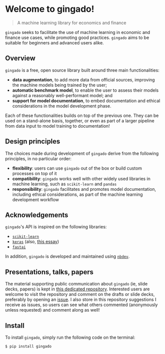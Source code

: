 # Welcome to gingado!
> A machine learning library for economics and finance


`gingado` seeks to facilitate the use of machine learning in economic and finance use cases, while promoting good practices. `gingado` aims to be suitable for beginners and advanced users alike.

## Overview

`gingado` is a free, open source library built around three main functionalities:
* **data augmentation**, to add more data from official sources, improving the machine models being trained by the user;
* **automatic benchmark model**, to enable the user to assess their models against a reasonably well-performant model; and
* **support for model documentation**, to embed documentation and ethical considerations in the model development phase.

Each of these functionalities builds on top of the previous one. They can be used on a stand-alone basis, together, or even as part of a larger pipeline from data input to model training to documentation!

## Design principles

The choices made during development of `gingado` derive from the following principles, in no particular order:
* **flexibility**: users can use `gingado` out of the box or build custom processes on top of it
* **compatibility**: `gingado` works well with other widely used libraries in machine learning, such as `scikit-learn` and `pandas`
* **responsibility**: `gingado` facilitates and promotes model documentation, including ethical considerations, as part of the machine learning development workflow

## Acknowledgements

`gingado`'s API is inspired on the following libraries:
* [`scikit-learn`](https://arxiv.org/abs/1309.0238)
* [`keras`](https://keras.io/about/) (also, [this essay](https://medium.com/s/story/notes-to-myself-on-software-engineering-c890f16f4e4d))
* [`fastai`](https://www.mdpi.com/2078-2489/11/2/108)

In addition, `gingado` is developed and maintained using [`nbdev`](https://nbdev.fast.ai).

## Presentations, talks, papers

The material supporting public communication about `gingado` (ie, slide decks, papers) is kept in [this dedicated repository](https://github.com/dkgaraujo/gingado_comms). Interested users are welcome to visit the repository and comment on the drafts or slide decks, preferably by opening an [issue](https://github.com/dkgaraujo/gingado_comms/issues). I also store in this repository suggestions I receive as issues, so users can see what others commented (anonymously unless requested) and comment along as well!

## Install

To install `gingado`, simply run the following code on the terminal:

`$ pip install gingado`
